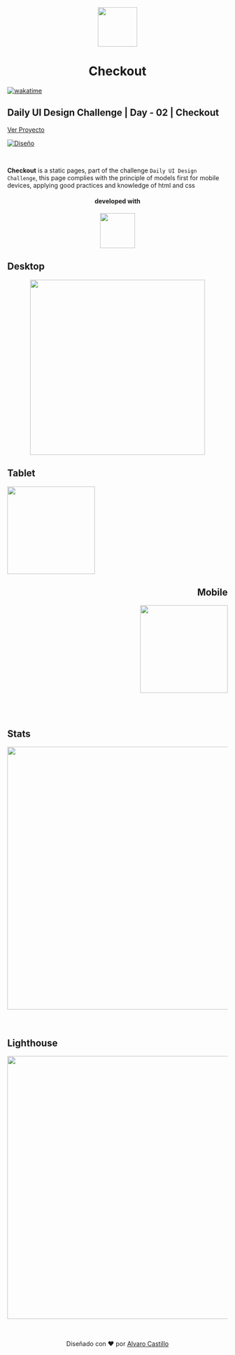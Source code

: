 <div align="center">
<img width="90px"  src="./assets/images/image.png" />

<br>

# Checkout

</div>

[![wakatime](https://wakatime.com/badge/github/Mrbanano/Checkout.svg)](https://wakatime.com/badge/github/Mrbanano/Checkout)
## Daily UI Design Challenge | Day - 02 | Checkout

[Ver Proyecto](https://mrbanano.github.io/Checkout/)

[![Diseño](https://i.postimg.cc/v8VfSrm8/Facebook-post-2-1.png)]()



<br>

**Checkout** is a static pages, part of the challenge `Daily UI Design Challenge`, this page complies with the principle of models first for mobile devices, applying good practices and knowledge of html and css

<div align="center">

#### developed with

<a href="https://github.com/Mrbanano"><img src="https://i.postimg.cc/fT7JqqM3/blanco2.png" height="80"></a>

</div>

## Desktop

<div align="center" >

<img width="400px" src="https://i.postimg.cc/63s57vxz/Mac-Book-2.png" />

</div>

## Tablet

<div align="left" >

<img width="200px" src="https://i.postimg.cc/gkMzV5Px/i-Pad-mini-2.png" />
</div>

<div align="right" >

## Mobile

<img width="200px" src="https://i.postimg.cc/nV2px5r3/Android-2.png" />
</div>

<br>
<br>
<br>

## Stats

<div align="center" >

<img width="600px" src="https://i.postimg.cc/Prv3ypg1/Whats-App-Image-2021-07-15-at-5-45-46-PM.jpg" />

</div>
<br>
<br>

## Lighthouse

<div align="center" >

<img width="600px" src="https://i.postimg.cc/2yB8bB4G/Captura.png" />

</div>
<br>
<br>

<div align="center">

Diseñado con ♥️ por [Alvaro Castillo](https://www.linkedin.com/in/alvaro-castillo-c/)

<div>
